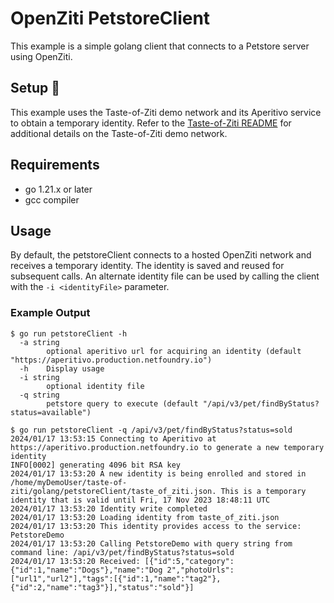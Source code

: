 # OpenZiti PetstoreClient

This example is a simple golang client that connects to a Petstore server using OpenZiti. 

## Setup :wrench:
This example uses the Taste-of-Ziti demo network and its Aperitivo service to obtain a temporary identity. Refer to
the [Taste-of-Ziti README](../../README.md) for additional details on the Taste-of-Ziti demo network.

## Requirements
* go 1.21.x or later
* gcc compiler

## Usage

By default, the petstoreClient connects to a hosted OpenZiti network and receives a temporary identity.  The 
identity is saved and reused for subsequent calls.  An alternate identity file can be used by calling the client with
the `-i <identityFile>` parameter.

### Example Output
```shell
$ go run petstoreClient -h
  -a string
    	optional aperitivo url for acquiring an identity (default "https://aperitivo.production.netfoundry.io")
  -h	Display usage
  -i string
    	optional identity file
  -q string
    	petstore query to execute (default "/api/v3/pet/findByStatus?status=available")

$ go run petstoreClient -q /api/v3/pet/findByStatus?status=sold
2024/01/17 13:53:15 Connecting to Aperitivo at https://aperitivo.production.netfoundry.io to generate a new temporary identity 
INFO[0002] generating 4096 bit RSA key                  
2024/01/17 13:53:20 A new identity is being enrolled and stored in /home/myDemoUser/taste-of-ziti/golang/petstoreClient/taste_of_ziti.json. This is a temporary identity that is valid until Fri, 17 Nov 2023 18:48:11 UTC 
2024/01/17 13:53:20 Identity write completed                     
2024/01/17 13:53:20 Loading identity from taste_of_ziti.json     
2024/01/17 13:53:20 This identity provides access to the service: PetstoreDemo 
2024/01/17 13:53:20 Calling PetstoreDemo with query string from command line: /api/v3/pet/findByStatus?status=sold 
2024/01/17 13:53:20 Received: [{"id":5,"category":{"id":1,"name":"Dogs"},"name":"Dog 2","photoUrls":["url1","url2"],"tags":[{"id":1,"name":"tag2"},{"id":2,"name":"tag3"}],"status":"sold"}] 
```
